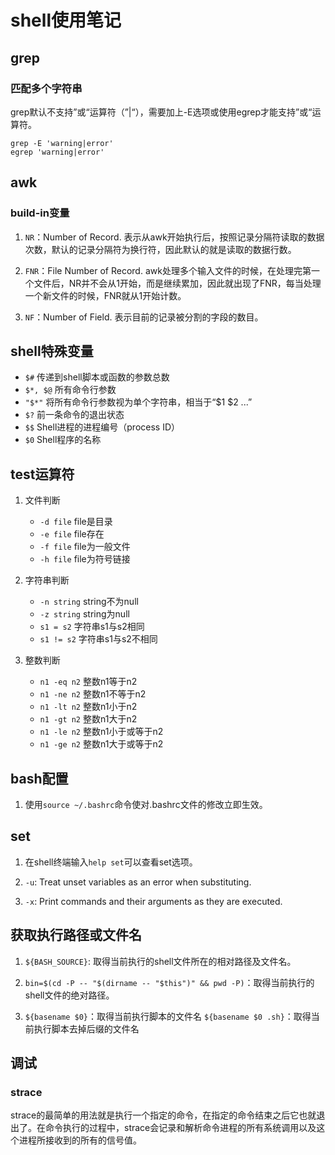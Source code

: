 # shell使用笔记

## grep

### 匹配多个字符串
grep默认不支持”或“运算符（”|“），需要加上-E选项或使用egrep才能支持”或“运算符。
```
grep -E 'warning|error'
egrep 'warning|error'
```

## awk

### build-in变量
1. `NR`：Number of Record. 表示从awk开始执行后，按照记录分隔符读取的数据次数，默认的记录分隔符为换行符，因此默认的就是读取的数据行数。

2. `FNR`：File Number of Record. awk处理多个输入文件的时候，在处理完第一个文件后，NR并不会从1开始，而是继续累加，因此就出现了FNR，每当处理一个新文件的时候，FNR就从1开始计数。

3. `NF`：Number of Field. 表示目前的记录被分割的字段的数目。

## shell特殊变量

* `$#` 传递到shell脚本或函数的参数总数
* `$*, $@` 所有命令行参数
* `"$*"` 将所有命令行参数视为单个字符串，相当于“$1 $2 ...”
* `$?` 前一条命令的退出状态
* `$$` Shell进程的进程编号（process ID）
* `$0` Shell程序的名称

## test运算符

1. 文件判断
    * `-d file` file是目录
    * `-e file` file存在
    * `-f file` file为一般文件
    * `-h file` file为符号链接

2. 字符串判断
    * `-n string` string不为null
    * `-z string` string为null
    * `s1 = s2` 字符串s1与s2相同
    * `s1 != s2` 字符串s1与s2不相同

3. 整数判断
    * `n1 -eq n2` 整数n1等于n2
    * `n1 -ne n2` 整数n1不等于n2
    * `n1 -lt n2` 整数n1小于n2
    * `n1 -gt n2` 整数n1大于n2
    * `n1 -le n2` 整数n1小于或等于n2
    * `n1 -ge n2` 整数n1大于或等于n2

## bash配置
1. 使用`source ~/.bashrc`命令使对\.bashrc文件的修改立即生效。

## set
1. 在shell终端输入`help set`可以查看set选项。

2. `-u`: Treat unset variables as an error when substituting.

3. `-x`: Print commands and their arguments as they are executed.

## 获取执行路径或文件名

1. `${BASH_SOURCE}`: 取得当前执行的shell文件所在的相对路径及文件名。

2. `bin=$(cd -P -- "$(dirname -- "$this")" && pwd -P)`：取得当前执行的shell文件的绝对路径。

3. `${basename $0}`：取得当前执行脚本的文件名
   `${basename $0 .sh}`：取得当前执行脚本去掉后缀的文件名

## 调试

### strace
strace的最简单的用法就是执行一个指定的命令，在指定的命令结束之后它也就退出了。在命令执行的过程中，strace会记录和解析命令进程的所有系统调用以及这个进程所接收到的所有的信号值。
